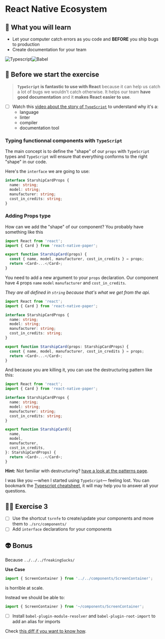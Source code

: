 # React Native Ecosystem

## 📡 What you will learn

- Let your computer catch errors as you code and **BEFORE** you ship bugs to production
- Create documentation for your team

![Typescript](https://user-images.githubusercontent.com/81434852/149155512-f5ee605c-509c-4f46-8fcc-231840bd5013.png)![Babel](https://user-images.githubusercontent.com/81434852/149156943-1d1b1749-61e6-45ad-ad16-6bac2a6964cb.png)

## 👾 Before we start the exercise

> **`TypeScript` is fantastic to use with React** because it can help us catch a lot of bugs we wouldn't catch otherwise. It helps our team **have good documentation** and it **makes React easier to use**.

- [ ] Watch this [video about the story of `TypeScript`](https://www.youtube.com/watch?v=EUlM3wx546o) to understand why it's a:
  - language
  - linter
  - compiler
  - documentation tool

### Typing functionnal components with `TypeScript`

The main concept is to define the "shape" of our `props` with `TypeScript` types and `TypeScript` will ensure that everything conforms to the right "shape" in our code.

Here's the `interface` we are going to use:

```typescript
interface StarshipCardProps {
  name: string;
  model: string;
  manufacturer: string;
  cost_in_credits: string;
}
```

### Adding Props type

How can we add the "shape" of our component? You probably have something like this

```javascript
import React from 'react';
import { Card } from 'react-native-paper';

export function StarshipCard(props) {
  const { name, model, manufacturer, cost_in_credits } = props;
  return <Card>...</Card>;
}
```

You need to add a new argument to your `props` declaration. Our component have 4 props `name` `model` `manufacturer` and `cost_in_credits`.

_They are all defined in `string` because that's what we get from the api._

```typescript
import React from 'react';
import { Card } from 'react-native-paper';

interface StarshipCardProps {
  name: string;
  model: string;
  manufacturer: string;
  cost_in_credits: string;
}

export function StarshipCard(props: StarshipCardProps) {
  const { name, model, manufacturer, cost_in_credits } = props;
  return <Card>...</Card>;
}
```

And because you are killing it, you can use the destructuring pattern like this:

```typescript
import React from 'react';
import { Card } from 'react-native-paper';

interface StarshipCardProps {
  name: string;
  model: string;
  manufacturer: string;
  cost_in_credits: string;
}

export function StarshipCard({
  name,
  model,
  manufacturer,
  cost_in_credits,
}: StarshipCardProps) {
  return <Card>...</Card>;
}
```

**Hint:** Not familiar with destructuring? [have a look at the patterns page](https://davidl.fr/workshop/patterns#destructuring-props).

I was like you —when I started using `TypeScript`— feeling lost. You can bookmark the [Typescript cheatsheet](https://github.com/typescript-cheatsheets/react), it will may help you to answer all your questions.

## 👨‍🚀 Exercise 3

- [ ] Use the shortcut `tsrnfe` to create/update your components and move them to `./src/components/`
- [ ] Add `interface` declarations for your components

## 👽 Bonus

Because `../../../freakingSucks/`

**Use Case**

```javascript
import { ScreenContainer } from '../../components/ScreenContainer';
```

is horrible at scale.

Instead we should be able to:

```javascript
import { ScreenContainer } from '~/components/ScreenContainer';
```

- [ ] Install `babel-plugin-module-resolver` and `babel-plugin-root-import` to add an alias for imports

Check [this diff if you want to know how](https://github.com/flexbox/react-native-bootcamp/commit/05ad23e1e5ab6f5630c41df3e4eeb63b057db7e9).

